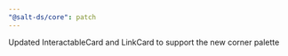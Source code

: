 ```yaml
---
"@salt-ds/core": patch
---
```


Updated InteractableCard and LinkCard to support the new corner palette
